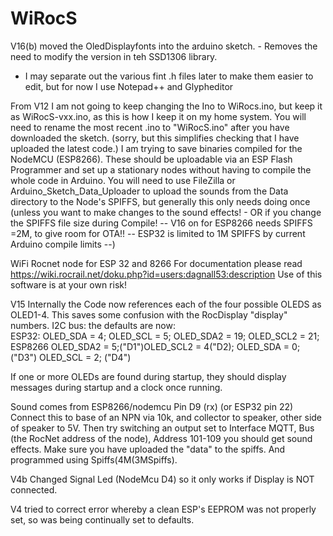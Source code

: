 # WiRocS
V16(b) moved the OledDisplayfonts into the arduino sketch. - Removes the need to modify the version in teh SSD1306 library.
- I may separate out the various fint .h files later to make them easier to edit, but for now I use Notepad++ and Glypheditor

From V12 I am not going to keep changing the Ino to WiRocs.ino, but keep it as WiRocS-vxx.ino, as this is how I keep it on my home system. 
You will need to rename the most recent .ino to "WiRocS.ino" after you have downloaded the sketch. (sorry, but this simplifies checking that I have uploaded the latest code.)
I am trying to save binaries compiled for the NodeMCU (ESP8266). These should be uploadable via an ESP Flash Programmer and set up a  stationary nodes without having to compile the whole code in Arduino. You will need to use FileZilla or Arduino_Sketch_Data_Uploader to upload the sounds from the Data directory to the Node's SPIFFS, but generally this only needs doing once (unless you want to make changes to the sound effects! - OR if you change the SPIFFS file size during Compile! -- V16 on for ESP8266 needs SPIFFS =2M, to give room for OTA!! -- ESP32 is limited to 1M SPIFFS by current Arduino compile limits --)  

WiFi Rocnet node for ESP 32 and 8266
For documentation please read https://wiki.rocrail.net/doku.php?id=users:dagnall53:description
Use of this software is at your own risk!

V15 Internally the Code now references each of the four possible OLEDS as OLED1-4. This saves some confusion with the RocDisplay "display" numbers. 
I2C bus: the defaults are now:  
  ESP32: OLED_SDA = 4; OLED_SCL = 5; OLED_SDA2 = 19; OLED_SCL2 = 21;
  ESP8266 OLED_SDA2 = 5;("D1")OLED_SCL2 = 4("D2); OLED_SDA = 0; ("D3") OLED_SCL = 2; ("D4") 

If one or more OLEDs are found during startup, they should display messages during startup and a clock once running. 

Sound comes from ESP8266/nodemcu Pin D9 (rx) (or ESP32 pin 22) Connect this to base of an NPN via 10k, and collector to speaker, other side of speaker to 5V. Then try switching an output set to Interface MQTT, Bus (the RocNet address of the node), Address 101-109 you should get sound effects. Make sure you have uploaded the "data" to the spiffs. And programmed using Spiffs(4M(3MSpiffs).   



V4b Changed Signal Led (NodeMcu D4) so it only works if Display is NOT connected.
     
V4 tried to correct error whereby a clean ESP's EEPROM was not properly set, so was being continually set to defaults.

